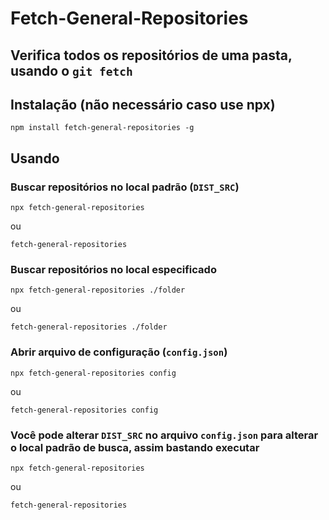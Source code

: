# Fetch-General-Repositories

## Verifica todos os repositórios de uma pasta, usando o ``git fetch``

## Instalação (não necessário caso use npx)

    npm install fetch-general-repositories -g

## Usando

### Buscar repositórios no local padrão (``DIST_SRC``)

    npx fetch-general-repositories

   ou

    fetch-general-repositories

### Buscar repositórios no local especificado

    npx fetch-general-repositories ./folder

   ou

    fetch-general-repositories ./folder

### Abrir arquivo de configuração (``config.json``)

    npx fetch-general-repositories config

   ou

    fetch-general-repositories config

### Você pode alterar ``DIST_SRC`` no arquivo ``config.json`` para alterar o local padrão de busca, assim bastando executar

    npx fetch-general-repositories

   ou

    fetch-general-repositories
